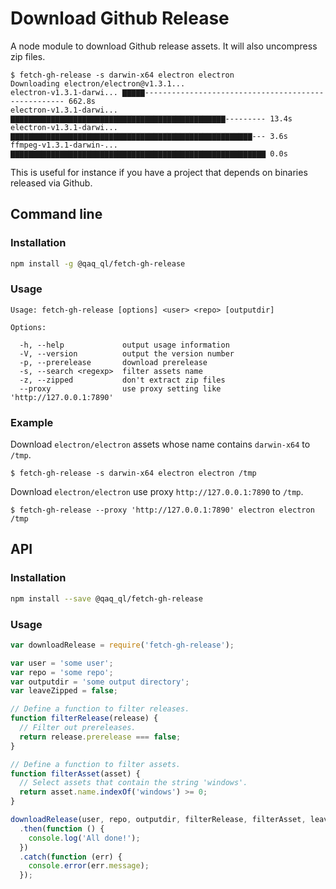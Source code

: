 # Download Github Release

A node module to download Github release assets. It will also uncompress zip files.

```
$ fetch-gh-release -s darwin-x64 electron electron
Downloading electron/electron@v1.3.1...
electron-v1.3.1-darwi... ▇▇▇▇▇---------------------------------------------------- 662.8s
electron-v1.3.1-darwi... ▇▇▇▇▇▇▇▇▇▇▇▇▇▇▇▇▇▇▇▇▇▇▇▇▇▇▇▇▇▇▇▇▇▇▇▇▇▇▇▇▇▇▇▇▇▇▇▇--------- 13.4s
electron-v1.3.1-darwi... ▇▇▇▇▇▇▇▇▇▇▇▇▇▇▇▇▇▇▇▇▇▇▇▇▇▇▇▇▇▇▇▇▇▇▇▇▇▇▇▇▇▇▇▇▇▇▇▇▇▇▇▇▇▇--- 3.6s
ffmpeg-v1.3.1-darwin-... ▇▇▇▇▇▇▇▇▇▇▇▇▇▇▇▇▇▇▇▇▇▇▇▇▇▇▇▇▇▇▇▇▇▇▇▇▇▇▇▇▇▇▇▇▇▇▇▇▇▇▇▇▇▇▇▇▇ 0.0s
```

This is useful for instance if you have a project that depends on binaries released via Github.

## Command line

### Installation

```bash
npm install -g @qaq_ql/fetch-gh-release
```

### Usage

```
Usage: fetch-gh-release [options] <user> <repo> [outputdir]

Options:

  -h, --help             output usage information
  -V, --version          output the version number
  -p, --prerelease       download prerelease
  -s, --search <regexp>  filter assets name
  -z, --zipped           don't extract zip files
  --proxy                use proxy setting like 'http://127.0.0.1:7890'
```

### Example

Download `electron/electron` assets whose name contains `darwin-x64` to `/tmp`.

```
$ fetch-gh-release -s darwin-x64 electron electron /tmp
```


Download `electron/electron` use proxy `http://127.0.0.1:7890` to `/tmp`.

```
$ fetch-gh-release --proxy 'http://127.0.0.1:7890' electron electron /tmp
```
## API

### Installation

```bash
npm install --save @qaq_ql/fetch-gh-release
```

### Usage

```javascript
var downloadRelease = require('fetch-gh-release');

var user = 'some user';
var repo = 'some repo';
var outputdir = 'some output directory';
var leaveZipped = false;

// Define a function to filter releases.
function filterRelease(release) {
  // Filter out prereleases.
  return release.prerelease === false;
}

// Define a function to filter assets.
function filterAsset(asset) {
  // Select assets that contain the string 'windows'.
  return asset.name.indexOf('windows') >= 0;
}

downloadRelease(user, repo, outputdir, filterRelease, filterAsset, leaveZipped)
  .then(function () {
    console.log('All done!');
  })
  .catch(function (err) {
    console.error(err.message);
  });
```
